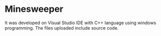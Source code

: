 # Minesweeper
It was developed on Visual Studio IDE with C++ language using windows programming. The files uploaded include source code.
